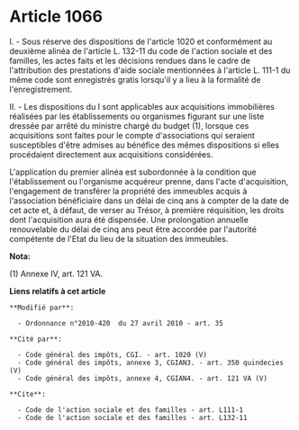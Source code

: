# Article 1066

I. - Sous réserve des dispositions de l'article 1020 et conformément au deuxième alinéa de l'article L. 132-11 du code de
l'action sociale et des familles, les actes faits et les décisions rendues dans le cadre de l'attribution des prestations
d'aide sociale mentionnées à l'article L. 111-1 du même code sont enregistrés gratis lorsqu'il y a lieu à la formalité de
l'enregistrement. 

II. - Les dispositions du I sont applicables aux acquisitions immobilières réalisées par les établissements ou organismes
figurant sur une liste dressée par arrêté du ministre chargé du budget (1), lorsque ces acquisitions sont faites pour le
compte d'associations qui seraient susceptibles d'être admises au bénéfice des mêmes dispositions si elles procédaient
directement aux acquisitions considérées.

L'application du premier alinéa est subordonnée à la condition que l'établissement ou l'organisme acquéreur prenne, dans
l'acte d'acquisition, l'engagement de transférer la propriété des immeubles acquis à l'association bénéficiaire dans un délai
de cinq ans à compter de la date de cet acte et, à défaut, de verser au Trésor, à première réquisition, les droits dont
l'acquisition aura été dispensée. Une prolongation annuelle renouvelable du délai de cinq ans peut être accordée par
l'autorité compétente de l'Etat du lieu de la situation des immeubles.

**Nota:**

(1) Annexe IV, art. 121 VA.

**Liens relatifs à cet article**

	**Modifié par**:

	  - Ordonnance n°2010-420  du 27 avril 2010 - art. 35

	**Cité par**:

	  - Code général des impôts, CGI. - art. 1020 (V)
	  - Code général des impôts, annexe 3, CGIAN3. - art. 350 quindecies (V)
	  - Code général des impôts, annexe 4, CGIAN4. - art. 121 VA (V)

	**Cite**:

	  - Code de l'action sociale et des familles - art. L111-1
	  - Code de l'action sociale et des familles - art. L132-11
